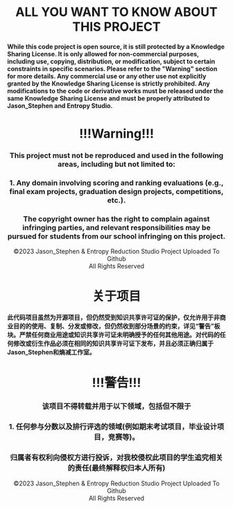 <div align="center"><h1> ALL YOU WANT TO KNOW ABOUT THIS PROJECT </h1></div>

#### While this code project is open source, it is still protected by a Knowledge Sharing License. It is only allowed for non-commercial purposes, including use, copying, distribution, or modification, subject to certain constraints in specific scenarios. Please refer to the "Warning" section for more details. Any commercial use or any other use not explicitly granted by the Knowledge Sharing License is strictly prohibited. Any modifications to the code or derivative works must be released under the same Knowledge Sharing License and must be properly attributed to Jason_Stephen and Entropy Studio.
<div align="center"><h1> !!!Warning!!!</h1></div>
<div align="center"><h3>This project must not be reproduced and used in the following areas, including but not limited to:</h3></div>
<div align="center"><h3>1. Any domain involving scoring and ranking evaluations (e.g., final exam projects, graduation design projects, competitions, etc.).</h3></div>
<div align="center"><h3>The copyright owner has the right to complain against infringing parties, and relevant responsibilities may be pursued for students from our school infringing on this project.</h3></div>

<div align="center">©2023 Jason_Stephen & Entropy Reduction Studio Project Uploaded To Github </div>
<div align="center">All Rights Reserved </div>

<div align="center"><h1> 关于项目 </h1></div>

#### 此代码项目虽然为开源项目，但仍然受到知识共享许可证的保护，仅允许用于非商业目的的使用、复制、分发或修改，但仍然收到部分场景的约束，详见“警告”板块。严禁任何商业用途或知识共享许可证未明确授予的任何其他用途。对代码的任何修改或衍生作品必须在相同的知识共享许可证下发布，并且必须正确归属于Jason_Stephen和熵减工作室。

<div align="center"><h1> !!!警告!!!</h1></div>
<div align="center"><h3>该项目不得转载并用于以下领域，包括但不限于</h3></div>
<div align="center"><h3>1. 任何参与分数以及排行评选的领域(例如期末考试项目，毕业设计项目，竞赛等)。</h3></div>
<div align="center"><h3>归属者有权利向侵权方进行投诉，对我校侵权此项目的学生追究相关的责任(最终解释权归本人所有)</h3></div>

<div align="center">©2023 Jason_Stephen & Entropy Reduction Studio Project Uploaded To Github </div>
<div align="center">All Rights Reserved </div>
